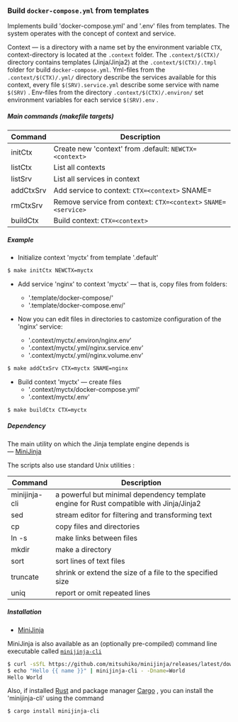 ### Build `docker-compose.yml` from templates

Implements build 'docker-compose.yml' and '.env' files from templates. 
The system operates with the concept of context and service.

Context — is a directory with a name set by the environment variable `CTX`, context-directory is located at the `.context` folder.
The `.context/$(CTX)/` directory contains templates (Jinja/Jinja2) 
at the `.context/$(CTX)/.tmpl` folder for build `docker-compose.yml`.
Yml-files from the `.context/$(CTX)/.yml/` directory describe the services available for this context, every file `$(SRV).service.yml` describe some service with name `$(SRV)` .
Env-files from the directory `.context/$(CTX)/.environ/`  set environment variables for each service  `$(SRV).env` .

##### Main commands (makefile targets)

| Command   | Description                                                |
| --------- | ---------------------------------------------------------- |
| initCtx   | Create new 'context' from .default: `NEWCTX=<context>`       |
| listCtx   | List all contexts                                          |
| listSrv   | List all services in context                               |
| addCtxSrv | Add service to context: `CTX=<context>` SNAME=<service>      |
| rmCtxSrv  | Remove service from context: `CTX=<context>` `SNAME=<service>` |
| buildCtx  | Build context: `CTX=<context>`                               |

##### Example

+ Initialize context 'myctx' from template '.default'
  
```bash
$ make initCtx NEWCTX=myctx
```
+ Add service 'nginx' to context 'myctx' — that is, copy files from folders:
  - '.template/docker-compose/'
  - '.template/docker-compose.env/'

+ Now you can edit files in directories to castomize configuration of the 'nginx' service:

  - '.context/myctx/.environ/nginx.env'
  - '.context/myctx/.yml/nginx.service.env'
  - '.context/myctx/.yml/nginx.volume.env'

```bash
$ make addCtxSrv CTX=myctx SNAME=nginx
```

+ Build context 'myctx' — create files
  - '.context/myctx/docker-compose.yml'
  - '.context/myctx/.env'

```bash
$ make buildCtx CTX=myctx
```

##### Dependency

The main utility on which the Jinja template engine depends is  
—  [MiniJinja](https://github.com/mitsuhiko/minijinja)

The scripts also use standard Unix utilities : 

| Command       | Description                                                |
| ------------- | ---------------------------------------------------------- |
| minijinja-cli | a powerful but minimal dependency template engine for Rust compatible with Jinja/Jinja2 |
| sed           | stream editor for filtering and transforming text          |
| cp            | copy files and directories                                 |
| ln -s         | make links between files                                   |
| mkdir         | make a directory                                           |
| sort          | sort lines of text files                                   |
| truncate      | shrink or extend the size of a file to the specified size  |
| uniq          | report or omit repeated lines                              |


##### Installation

+ [MiniJinja](https://github.com/mitsuhiko/minijinja) 

MiniJinja is also available as an (optionally pre-compiled) command line executable
called [`minijinja-cli`](https://github.com/mitsuhiko/minijinja/tree/main/minijinja-cli)
```bash
$ curl -sSfL https://github.com/mitsuhiko/minijinja/releases/latest/download/minijinja-cli-installer.sh | sh
$ echo "Hello {{ name }}" | minijinja-cli - -Dname=World
Hello World
```

Also, if installed [Rust](https://www.rust-lang.org/tools/install) and package manager [Cargo](https://doc.rust-lang.org/stable/cargo/) , you can install the 'minijinja-cli' using the command


```bash
$ cargo install minijinja-cli
```